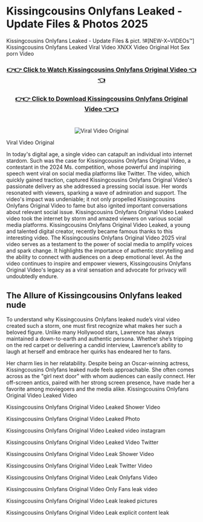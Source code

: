 # Kissingcousins Onlyfans Leaked - Update Files & Photos 2025

Kissingcousins Onlyfans Leaked - Update Files & pict. !#[NEW-X~VIDEOs™] Kissingcousins Onlyfans Leaked Viral Video XNXX Video Original Hot Sex porn Video
<br>
<div align="center">
<h3><a href="https://links2leaks.com/kissingcousins" rel="nofollow">👉👉 Click to Watch Kissingcousins Onlyfans Original Video 👈👈</a></h3>
<h3><a href="https://links2leaks.com/kissingcousins" rel="nofollow">👉👉 Click to Download Kissingcousins Onlyfans Original Video 👈👈</a></h3>
<br>
<a href="https://links2leaks.com/kissingcousins" rel="nofollow"><img src="https://i.ibb.co/Gkj2r4b/banner.png" alt="Viral Video Original" style="max-width: 100%; display: inline-block;" data-target="animated-image.originalImage"></a>
</div>

Viral Video Original

In today's digital age, a single video can catapult an individual into internet stardom. Such was the case for Kissingcousins Onlyfans Original Video, a contestant in the 2024 Ms. competition, whose powerful and inspiring speech went viral on social media platforms like Twitter.
The video, which quickly gained traction, captured Kissingcousins Onlyfans Original Video's passionate delivery as she addressed a pressing social issue. Her words resonated with viewers, sparking a wave of admiration and support. The video's impact was undeniable; it not only propelled Kissingcousins Onlyfans Original Video to fame but also ignited important conversations about relevant social issue.
Kissingcousins Onlyfans Original Video Leaked video took the internet by storm and amazed viewers on various social media platforms. Kissingcousins Onlyfans Original Video Leaked, a young and talented digital creator, recently became famous thanks to this interesting video.
The Kissingcousins Onlyfans Original Video 2025 viral video serves as a testament to the power of social media to amplify voices and spark change. It highlights the importance of authentic storytelling and the ability to connect with audiences on a deep emotional level. As the video continues to inspire and empower viewers, Kissingcousins Onlyfans Original Video's legacy as a viral sensation and advocate for privacy will undoubtedly endure.

<h2>The Allure of Kissingcousins Onlyfans leaked nude</h2>


To understand why Kissingcousins Onlyfans leaked nude’s viral video created such a storm, one must first recognize what makes her such a beloved figure. Unlike many Hollywood stars, Lawrence has always maintained a down-to-earth and authentic persona. Whether she’s tripping on the red carpet or delivering a candid interview, Lawrence’s ability to laugh at herself and embrace her quirks has endeared her to fans.

Her charm lies in her relatability. Despite being an Oscar-winning actress, Kissingcousins Onlyfans leaked nude feels approachable. She often comes across as the "girl next door" with whom audiences can easily connect. Her off-screen antics, paired with her strong screen presence, have made her a favorite among moviegoers and the media alike.
Kissingcousins Onlyfans Original Video Leaked Video

Kissingcousins Onlyfans Original Video Leaked Shower Video

Kissingcousins Onlyfans Original Video Leaked Photo

Kissingcousins Onlyfans Original Video Leaked video instagram

Kissingcousins Onlyfans Original Video Leaked Video Twitter

Kissingcousins Onlyfans Original Video Leak Shower Video

Kissingcousins Onlyfans Original Video Leak Twitter Video

Kissingcousins Onlyfans Original Video Leak Onlyfans Video

Kissingcousins Onlyfans Original Video Only Fans leak video

Kissingcousins Onlyfans Original Video Leak leaked pictures

Kissingcousins Onlyfans Original Video Leak explicit content leak